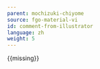 ```yaml
---
parent: mochizuki-chiyome
source: fgo-material-vi
id: comment-from-illustrator
language: zh
weight: 5
---
```


{{missing}}
